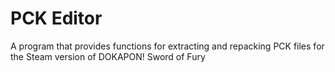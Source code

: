 # PCK Editor
 A program that provides functions for extracting and repacking PCK files for the Steam version of DOKAPON! Sword of Fury
